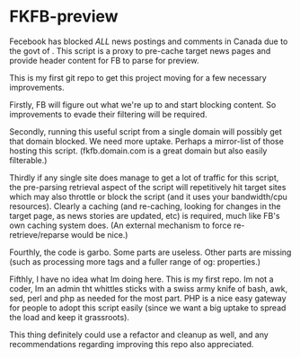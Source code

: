 # FKFB-preview
Fecebook has blocked *ALL* news postings and comments in Canada due to the govt of . This script is a proxy to pre-cache target news pages and provide header content for FB to parse for preview.

This is my first git repo to get this project moving for a few necessary improvements.

Firstly, FB will figure out what we're up to and start blocking content. So improvements to evade their filtering will be required.

Secondly, running this useful script from a single domain will possibly get that domain blocked. We need more uptake. Perhaps a mirror-list of those hosting this script. (fkfb.domain.com is a great domain but also easily filterable.)

Thirdly if any single site does manage to get a lot of traffic for this script, the pre-parsing retrieval aspect of the script will repetitively hit target sites which may also throttle or block the script (and it uses your bandwidth/cpu resources). Clearly a caching (and re-caching, looking for changes in the target page, as news stories are updated, etc) is required, much like FB's own caching system does. (An external mechanism to force re-retrieve/reparse would be nice.)

Fourthly, the code is garbo. Some parts are useless. Other parts are missing (such as processing more <meta> tags and a fuller range of og: properties.)

Fifthly, I have no idea what Im doing here. This is my first repo. Im not a coder, Im an admin tht whittles sticks with a swiss army knife of bash, awk, sed, perl and php as needed for the most part. PHP is a nice easy gateway for people to adopt this script easily (since we want a big uptake to spread the load and keep it grassroots).

This thing definitely could use a refactor and cleanup as well, and any recommendations regarding improving this repo also appreciated.
